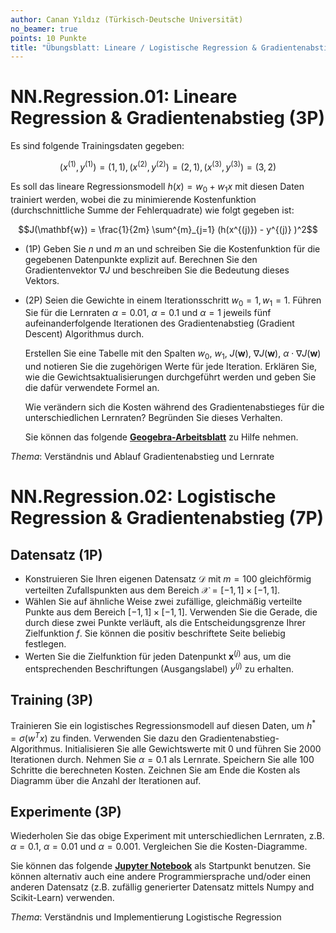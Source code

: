 ```yaml
---
author: Canan Yıldız (Türkisch-Deutsche Universität)
no_beamer: true
points: 10 Punkte
title: "Übungsblatt: Lineare / Logistische Regression & Gradientenabstieg"
---
```


# NN.Regression.01: Lineare Regression & Gradientenabstieg (3P)

Es sind folgende Trainingsdaten gegeben:

$$( x^{(1)}, y^{(1)} ) = (1, 1), ( x^{(2)}, y^{(2)} ) = (2, 1), ( x^{(3)}, y^{(3)} ) = (3, 2)$$

Es soll das lineare Regressionsmodell $h(x) = w_0 + w_1 x$ mit diesen Daten
trainiert werden, wobei die zu minimierende Kostenfunktion (durchschnittliche Summe
der Fehlerquadrate) wie folgt gegeben ist:

$$J(\mathbf{w}) = \frac{1}{2m} \sum^{m}_{j=1} (h(x^{(j)}) - y^{(j)} )^2$$

-   (1P) Geben Sie $n$ und $m$ an und schreiben Sie die Kostenfunktion für die
    gegebenen Datenpunkte explizit auf. Berechnen Sie den Gradientenvektor
    $\nabla J$ und beschreiben Sie die Bedeutung dieses Vektors.

-   (2P) Seien die Gewichte in einem Iterationsschritt $w_0 = 1, w_1 = 1$. Führen
    Sie für die Lernraten $\alpha=0.01$, $\alpha=0.1$ und $\alpha=1$ jeweils fünf
    aufeinanderfolgende Iterationen des Gradientenabstieg (Gradient Descent)
    Algorithmus durch.

    Erstellen Sie eine Tabelle mit den Spalten $w_0$, $w_1$, $J(\mathbf{w})$,
    $\nabla J(\mathbf{w})$, $\alpha \cdot \nabla J(\mathbf{w})$ und notieren Sie die
    zugehörigen Werte für jede Iteration. Erklären Sie, wie die
    Gewichtsaktualisierungen durchgeführt werden und geben Sie die dafür verwendete
    Formel an.

    Wie verändern sich die Kosten während des Gradientenabstieges für die
    unterschiedlichen Lernraten? Begründen Sie dieses Verhalten.

    Sie können das folgende
    [**Geogebra-Arbeitsblatt**](https://www.geogebra.org/classic/rcfffgsj) zu Hilfe
    nehmen.

*Thema*: Verständnis und Ablauf Gradientenabstieg und Lernrate

# NN.Regression.02: Logistische Regression & Gradientenabstieg (7P)

## Datensatz (1P)

-   Konstruieren Sie Ihren eigenen Datensatz $\mathcal{D}$ mit $m=100$ gleichförmig
    verteilten Zufallspunkten aus dem Bereich $\mathcal{X}=[-1, 1]\times[-1, 1]$.
-   Wählen Sie auf ähnliche Weise zwei zufällige, gleichmäßig verteilte Punkte aus
    dem Bereich $[-1, 1]\times[-1, 1]$. Verwenden Sie die Gerade, die durch diese
    zwei Punkte verläuft, als die Entscheidungsgrenze Ihrer Zielfunktion $f$. Sie
    können die positiv beschriftete Seite beliebig festlegen.
-   Werten Sie die Zielfunktion für jeden Datenpunkt $\mathbf{x}^{(j)}$ aus, um die
    entsprechenden Beschriftungen (Ausgangslabel) $y^{(j)}$ zu erhalten.

## Training (3P)

Trainieren Sie ein logistisches Regressionsmodell auf diesen Daten, um
$h^{*}=\sigma(w^T x)$ zu finden. Verwenden Sie dazu den
Gradientenabstieg-Algorithmus. Initialisieren Sie alle Gewichtswerte mit 0 und
führen Sie 2000 Iterationen durch. Nehmen Sie $\alpha=0.1$ als Lernrate. Speichern
Sie alle 100 Schritte die berechneten Kosten. Zeichnen Sie am Ende die Kosten als
Diagramm über die Anzahl der Iterationen auf.

## Experimente (3P)

Wiederholen Sie das obige Experiment mit unterschiedlichen Lernraten, z.B.
$\alpha=0.1$, $\alpha=0.01$ und $\alpha=0.001$. Vergleichen Sie die
Kosten-Diagramme.

Sie können das folgende [**Jupyter
Notebook**](https://github.com/Artificial-Intelligence-HSBI-TDU/KI-Vorlesung/blob/master/homework/files/logistische_regression_starter.ipynb)
als Startpunkt benutzen. Sie können alternativ auch eine andere Programmiersprache
und/oder einen anderen Datensatz (z.B. zufällig generierter Datensatz mittels Numpy
and Scikit-Learn) verwenden.

*Thema*: Verständnis und Implementierung Logistische Regression
